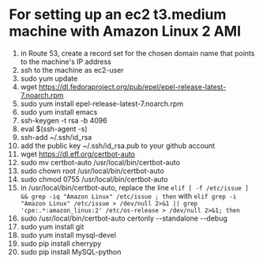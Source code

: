 # For setting up an ec2 t3.medium machine with Amazon Linux 2 AMI

1) in Route 53, create a record set for the chosen domain name that points to the machine's IP address
2) ssh to the machine as ec2-user
3) sudo yum update
4) wget https://dl.fedoraproject.org/pub/epel/epel-release-latest-7.noarch.rpm
5) sudo yum install epel-release-latest-7.noarch.rpm 
6) sudo yum install emacs
7) ssh-keygen -t rsa -b 4096
8) eval $(ssh-agent -s)
9) ssh-add ~/.ssh/id_rsa
10) add the public key  ~/.ssh/id_rsa.pub to your github account
11) wget https://dl.eff.org/certbot-auto
12) sudo mv certbot-auto /usr/local/bin/certbot-auto
13) sudo chown root /usr/local/bin/certbot-auto
14) sudo chmod 0755 /usr/local/bin/certbot-auto
15) in /usr/local/bin/certbot-auto, replace the line `elif [ -f /etc/issue ] && grep -iq "Amazon Linux" /etc/issue ; then` with `elif grep -i "Amazon Linux" /etc/issue > /dev/null 2>&1 || grep 'cpe:.*:amazon_linux:2' /etc/os-release > /dev/null 2>&1; then`
16) sudo /usr/local/bin/certbot-auto certonly --standalone --debug 
17) sudo yum install git
18) sudo yum install mysql-devel
19) sudo pip install cherrypy
20) sudo pip install MySQL-python
